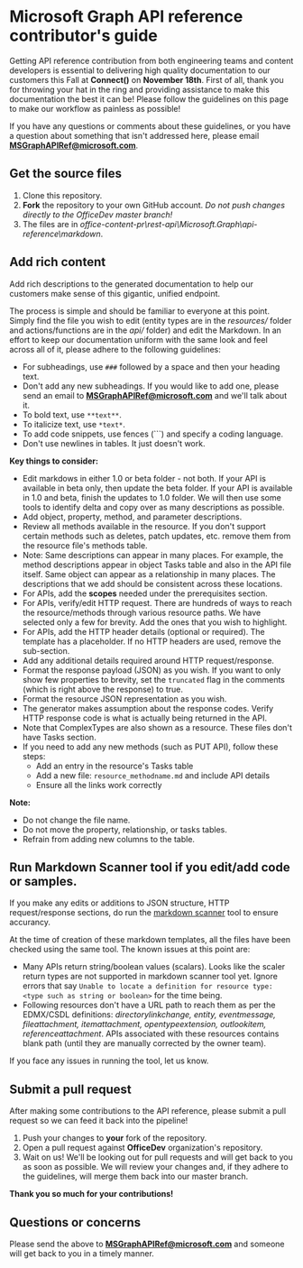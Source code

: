 # Microsoft Graph API reference contributor's guide

Getting API reference contribution from both engineering teams and content developers is essential to delivering high quality documentation to our customers this Fall at **Connect()** on **November 18th**. First of all, thank you for throwing your hat in the ring and providing assistance to make this documentation the best it can be! Please follow the guidelines on this page to make our workflow as painless as possible!

If you have any questions or comments about these guidelines, or you have a question about something that isn't addressed here, please email **MSGraphAPIRef@microsoft.com**.

## Get the source files

1. Clone this repository. 
2. **Fork** the repository to your own GitHub account. *Do not push changes directly to the OfficeDev master branch!*
3. The files are in *office-content-pr\rest-api\Microsoft.Graph\api-reference\markdown*.

## Add rich content

Add rich descriptions to the generated documentation to help our customers make sense of this gigantic, unified endpoint. 

The process is simple and should be familiar to everyone at this point. Simply find the file you wish to edit (entity types are in the *resources/* folder and actions/functions are in the *api/* folder) and edit the Markdown. In an effort to keep our documentation uniform with the same look and feel across all of it, please adhere to the following guidelines:

* For subheadings, use `###` followed by a space and then your heading text.
* Don't add any new subheadings. If you would like to add one, please send an email to **MSGraphAPIRef@microsoft.com** and we'll talk about it.
* To bold text, use `**text**`.
* To italicize text, use `*text*`.
* To add code snippets, use fences (```) and specify a coding language.
* Don't use newlines in tables. It just doesn't work.

**Key things to consider:** 

* Edit markdows in either 1.0 or beta folder - not both. If your API is available in beta only, then update the beta folder. If your API is available in 1.0 and beta, finish the updates to 1.0 folder. We will then use some tools to identify delta and copy over as many descriptions as possible. 
* Add object, property, method, and parameter descriptions. 
* Review all methods available in the resource. If you don't support certain methods such as deletes, patch updates, etc. remove them from the resource file's methods table. 
* Note: Same descriptions can appear in many places. For example, the method descriptions appear in object Tasks table and also in the API file itself. Same object can appear as a relationship in many places. The descriptions that we add should be consistent across these locations.
* For APIs, add the **scopes** needed under the prerequisites section.
* For APIs, verify/edit HTTP request. There are hundreds of ways to reach the resource/methods through various resource paths. We have selected only a few for brevity. Add the ones that you wish to highlight. 
* For APIs, add the HTTP header details (optional or required). The template has a placeholder. If no HTTP headers are used, remove the sub-section. 
* Add any additional details required around HTTP request/response. 
* Format the response payload (JSON) as you wish. If you want to only show few properties to brevity, set the `truncated` flag in the comments (which is right above the response) to true. 
* Format the resource JSON representation as you wish. 
* The generator makes assumption about the response codes. Verify HTTP response code is what is actually being returned in the API. 
* Note that ComplexTypes are also shown as a resource. These files don't have Tasks section. 
* If you need to add any new methods (such as PUT API), follow these steps:
	* Add an entry in the resource's Tasks table
	* Add a new file: `resource_methodname.md` and include API details
	* Ensure all the links work correctly
	
**Note:**
* Do not change the file name. 
* Do not move the property, relationship, or tasks tables. 
* Refrain from adding new columns to the table. 


## Run Markdown Scanner tool if you edit/add code or samples.

If you make any edits or additions to JSON structure, HTTP request/response sections, do run the [markdown scanner](https://github.com/OneDrive/markdown-scanner) tool to ensure accurancy. 

At the time of creation of these markdown templates, all the files have been checked using the same tool. The known issues at this point are: 

* Many APIs return string/boolean values (scalars). Looks like the scaler return types are not supported in markdown scanner tool yet. Ignore errors that say `Unable to locate a definition for resource type: <type such as string or boolean>` for the time being. 
* Following resources don't have a URL path to reach them as per the EDMX/CSDL definitions: _directorylinkchange, entity, eventmessage, fileattachment, itemattachment, opentypeextension, outlookitem, referenceattachment_. APIs associated with these resources contains blank path (until they are manually corrected by the owner team). 

If you face any issues in running the tool, let us know.

## Submit a pull request

After making some contributions to the API reference, please submit a pull request so we can feed it back into the pipeline!

1. Push your changes to **your** fork of the repository. 
2. Open a pull request against **OfficeDev** organization's repository.
3. Wait on us! We'll be looking out for pull requests and will get back to you as soon as possible. We will review your changes and, if they adhere to the guidelines, will merge them back into our master branch.

**Thank you so much for your contributions!**

## Questions or concerns

Please send the above to **MSGraphAPIRef@microsoft.com** and someone will get back to you in a timely manner.
